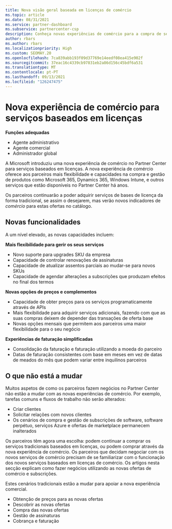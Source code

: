 ```yaml
---
title: Nova visão geral baseada em licenças de comércio
ms.topic: article
ms.date: 08/31/2021
ms.service: partner-dashboard
ms.subservice: partnercenter-csp
description: Conheça novas experiências de comércio para a compra de serviços online baseados em licenças.
author: rbars
ms.author: rbars
ms.localizationpriority: High
ms.custom: SEOMAY.20
ms.openlocfilehash: 7ca839abb193f09d37769e14eedf08ea415e902f
ms.sourcegitcommit: 37eac16c4339cb97831eb2a86d156c45bdf6a531
ms.translationtype: MT
ms.contentlocale: pt-PT
ms.lasthandoff: 09/13/2021
ms.locfileid: "126247475"
---
```

# <a name="new-commerce-experience-for-license-based-services"></a>Nova experiência de comércio para serviços baseados em licenças

**Funções adequadas**

- Agente administrativo
- Agente comercial
- Administrador global

A Microsoft introduziu uma nova experiência de comércio no Partner Center para serviços baseados em licenças. A nova experiência de comércio oferece aos parceiros mais flexibilidade e capacidades na compra e gestão de produtos como Microsoft 365, Dynamics 365, Windows Intune, e outros serviços que estão disponíveis no Partner Center há anos.

Os parceiros continuarão a poder adquirir serviços de bases de licença da forma tradicional, se assim o desejarem, mas verão novos indicadores de *comércio* para estas ofertas no catálogo.

## <a name="new-capabilities"></a>Novas funcionalidades

A um nível elevado, as novas capacidades incluem:

**Mais flexibilidade para gerir os seus serviços**

- Novo suporte para upgrades SKU da empresa
- Capacidade de controlar renovações de assinaturas
- Capacidade de atualizar assentos parciais ao mudar-se para novos SKUs
- Capacidade de agendar alterações a subscrições que produzam efeitos no final dos termos

**Novas opções de preços e complementos**

- Capacidade de obter preços para os serviços programaticamente através de APIs
- Mais flexibilidade para adquirir serviços adicionais, fazendo com que as suas compras deixem de depender das transações de oferta base
- Novas opções mensais que permitem aos parceiros uma maior flexibilidade para o seu negócio

**Experiências de faturação simplificadas**

- Consolidação da faturação e faturação utilizando a moeda do parceiro
- Datas de faturação consistentes com base em meses em vez de datas de meados do mês que podem variar entre inquilinos parceiros

## <a name="what-isnt-changing"></a>O que não está a mudar

Muitos aspetos de como os parceiros fazem negócios no Partner Center não estão a mudar com as novas experiências de comércio. Por exemplo, tarefas comuns e fluxos de trabalho não serão alterados:

- Criar clientes
- Solicitar relações com novos clientes
- Os cenários de compra e gestão de subscrições de software, software perpétuo, serviços Azure e ofertas de marketplace permanecem inalterados

Os parceiros têm agora uma escolha: podem continuar a comprar os serviços tradicionais baseados em licenças, ou podem comprar através da nova experiência de comércio. Os parceiros que decidam negociar com os novos serviços de comércio precisam de se familiarizar com o funcionação dos novos serviços baseados em licenças de comércio. Os artigos nesta secção explicam como fazer negócios utilizando as novas ofertas de comércio e subscrições.

Estes cenários tradicionais estão a mudar para apoiar a nova experiência comercial.

- Obtenção de preços para as novas ofertas
- Descobrir as novas ofertas
- Compra das novas ofertas
- Gestão de assinaturas
- Cobrança e faturação
